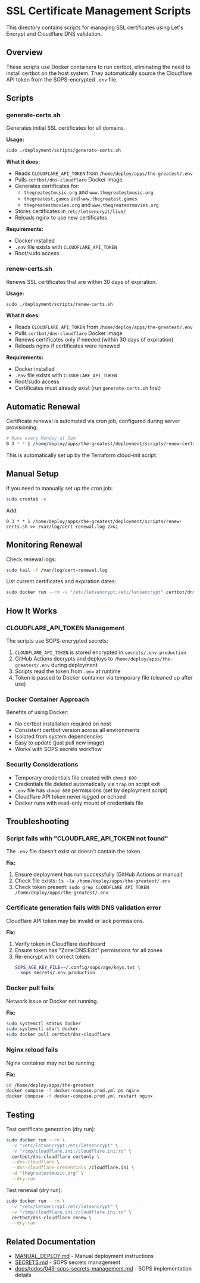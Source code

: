 # SSL Certificate Management Scripts

This directory contains scripts for managing SSL certificates using Let's Encrypt and Cloudflare DNS validation.

## Overview

These scripts use Docker containers to run certbot, eliminating the need to install certbot on the host system. They automatically source the Cloudflare API token from the SOPS-encrypted `.env` file.

## Scripts

### generate-certs.sh

Generates initial SSL certificates for all domains.

**Usage:**
```bash
sudo ./deployment/scripts/generate-certs.sh
```

**What it does:**
- Reads `CLOUDFLARE_API_TOKEN` from `/home/deploy/apps/the-greatest/.env`
- Pulls `certbot/dns-cloudflare` Docker image
- Generates certificates for:
  - `thegreatestmusic.org` and `www.thegreatestmusic.org`
  - `thegreatest.games` and `www.thegreatest.games`
  - `thegreatestmovies.org` and `www.thegreatestmovies.org`
- Stores certificates in `/etc/letsencrypt/live/`
- Reloads nginx to use new certificates

**Requirements:**
- Docker installed
- `.env` file exists with `CLOUDFLARE_API_TOKEN`
- Root/sudo access

### renew-certs.sh

Renews SSL certificates that are within 30 days of expiration.

**Usage:**
```bash
sudo ./deployment/scripts/renew-certs.sh
```

**What it does:**
- Reads `CLOUDFLARE_API_TOKEN` from `/home/deploy/apps/the-greatest/.env`
- Pulls `certbot/dns-cloudflare` Docker image
- Renews certificates only if needed (within 30 days of expiration)
- Reloads nginx if certificates were renewed

**Requirements:**
- Docker installed
- `.env` file exists with `CLOUDFLARE_API_TOKEN`
- Root/sudo access
- Certificates must already exist (run `generate-certs.sh` first)

## Automatic Renewal

Certificate renewal is automated via cron job, configured during server provisioning:

```bash
# Runs every Monday at 3am
0 3 * * 1 /home/deploy/apps/the-greatest/deployment/scripts/renew-certs.sh >> /var/log/cert-renewal.log 2>&1
```

This is automatically set up by the Terraform cloud-init script.

## Manual Setup

If you need to manually set up the cron job:

```bash
sudo crontab -e
```

Add:
```
0 3 * * 1 /home/deploy/apps/the-greatest/deployment/scripts/renew-certs.sh >> /var/log/cert-renewal.log 2>&1
```

## Monitoring Renewal

Check renewal logs:
```bash
sudo tail -f /var/log/cert-renewal.log
```

List current certificates and expiration dates:
```bash
sudo docker run --rm -v "/etc/letsencrypt:/etc/letsencrypt" certbot/dns-cloudflare certificates
```

## How It Works

### CLOUDFLARE_API_TOKEN Management

The scripts use SOPS-encrypted secrets:

1. `CLOUDFLARE_API_TOKEN` is stored encrypted in `secrets/.env.production`
2. GitHub Actions decrypts and deploys to `/home/deploy/apps/the-greatest/.env` during deployment
3. Scripts read the token from `.env` at runtime
4. Token is passed to Docker container via temporary file (cleaned up after use)

### Docker Container Approach

Benefits of using Docker:
- No certbot installation required on host
- Consistent certbot version across all environments
- Isolated from system dependencies
- Easy to update (just pull new image)
- Works with SOPS secrets workflow

### Security Considerations

- Temporary credentials file created with `chmod 600`
- Credentials file deleted automatically via `trap` on script exit
- `.env` file has `chmod 600` permissions (set by deployment script)
- Cloudflare API token never logged or echoed
- Docker runs with read-only mount of credentials file

## Troubleshooting

### Script fails with "CLOUDFLARE_API_TOKEN not found"

The `.env` file doesn't exist or doesn't contain the token.

**Fix:**
1. Ensure deployment has run successfully (GitHub Actions or manual)
2. Check file exists: `ls -la /home/deploy/apps/the-greatest/.env`
3. Check token present: `sudo grep CLOUDFLARE_API_TOKEN /home/deploy/apps/the-greatest/.env`

### Certificate generation fails with DNS validation error

Cloudflare API token may be invalid or lack permissions.

**Fix:**
1. Verify token in Cloudflare dashboard
2. Ensure token has "Zone:DNS:Edit" permissions for all zones
3. Re-encrypt with correct token:
   ```bash
   SOPS_AGE_KEY_FILE=~/.config/sops/age/keys.txt \
     sops secrets/.env.production
   ```

### Docker pull fails

Network issue or Docker not running.

**Fix:**
```bash
sudo systemctl status docker
sudo systemctl start docker
sudo docker pull certbot/dns-cloudflare
```

### Nginx reload fails

Nginx container may not be running.

**Fix:**
```bash
cd /home/deploy/apps/the-greatest
docker compose -f docker-compose.prod.yml ps nginx
docker compose -f docker-compose.prod.yml restart nginx
```

## Testing

Test certificate generation (dry run):
```bash
sudo docker run --rm \
  -v "/etc/letsencrypt:/etc/letsencrypt" \
  -v "/tmp/cloudflare.ini:/cloudflare.ini:ro" \
  certbot/dns-cloudflare certonly \
  --dns-cloudflare \
  --dns-cloudflare-credentials /cloudflare.ini \
  -d "thegreatestmusic.org" \
  --dry-run
```

Test renewal (dry run):
```bash
sudo docker run --rm \
  -v "/etc/letsencrypt:/etc/letsencrypt" \
  -v "/tmp/cloudflare.ini:/cloudflare.ini:ro" \
  certbot/dns-cloudflare renew \
  --dry-run
```

## Related Documentation

- [MANUAL_DEPLOY.md](../MANUAL_DEPLOY.md) - Manual deployment instructions
- [SECRETS.md](../SECRETS.md) - SOPS secrets management
- [docs/todos/049-sops-secrets-management.md](../../docs/todos/049-sops-secrets-management.md) - SOPS implementation details
